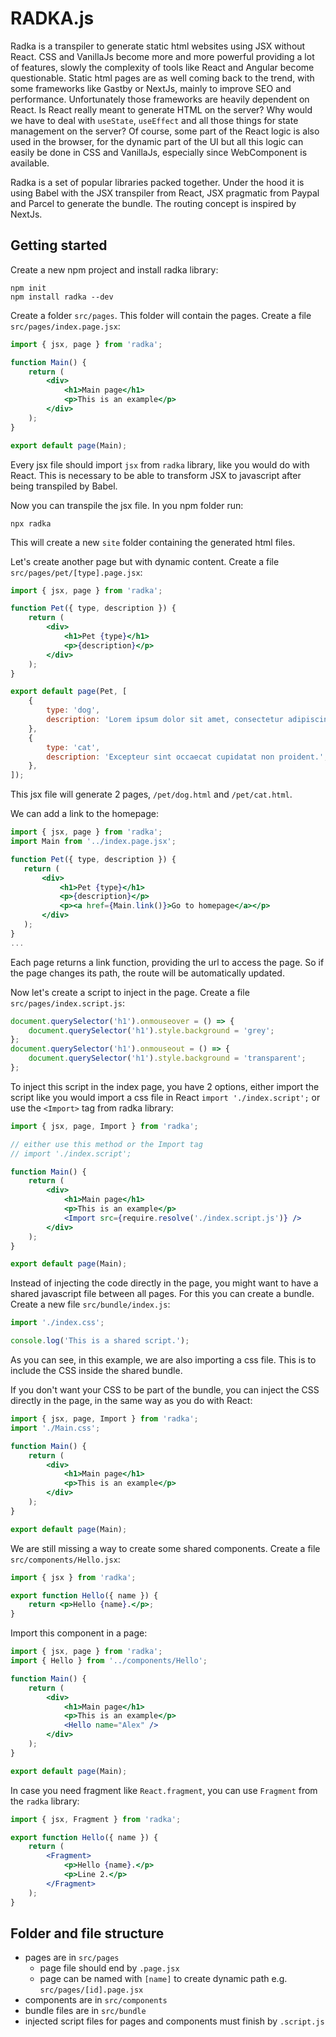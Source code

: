 # RADKA.js

Radka is a transpiler to generate static html websites using JSX without React. CSS and VanillaJs become more and more powerful providing a lot of features, slowly the complexity of tools like React and Angular become questionable. Static html pages are as well coming back to the trend, with some frameworks like Gastby or NextJs, mainly to improve SEO and performance. Unfortunately those frameworks are heavily dependent on React. Is React really meant to generate HTML on the server? Why would we have to deal with `useState`, `useEffect` and all those things for state management on the server? Of course, some part of the React logic is also used in the browser, for the dynamic part of the UI but all this logic can easily be done in CSS and VanillaJs, especially since WebComponent is available.

Radka is a set of popular libraries packed together. Under the hood it is using Babel with the JSX transpiler from React, JSX pragmatic from Paypal and Parcel to generate the bundle. The routing concept is inspired by NextJs.

## Getting started

Create a new npm project and install radka library:

```shell
npm init
npm install radka --dev
```

Create a folder `src/pages`. This folder will contain the pages. Create a file `src/pages/index.page.jsx`:

```jsx
import { jsx, page } from 'radka';

function Main() {
    return (
        <div>
            <h1>Main page</h1>
            <p>This is an example</p>
        </div>
    );
}

export default page(Main);
```

Every jsx file should import `jsx` from `radka` library, like you would do with React. This is necessary to be able to transform JSX to javascript after being transpiled by Babel.

Now you can transpile the jsx file. In you npm folder run:

```
npx radka
```

This will create a new `site` folder containing the generated html files.

Let's create another page but with dynamic content. Create a file `src/pages/pet/[type].page.jsx`:

```jsx
import { jsx, page } from 'radka';

function Pet({ type, description }) {
    return (
        <div>
            <h1>Pet {type}</h1>
            <p>{description}</p>
        </div>
    );
}

export default page(Pet, [
    {
        type: 'dog',
        description: 'Lorem ipsum dolor sit amet, consectetur adipiscing elit.',
    },
    {
        type: 'cat',
        description: 'Excepteur sint occaecat cupidatat non proident.',
    },
]);
```

This jsx file will generate 2 pages, `/pet/dog.html` and `/pet/cat.html`.

We can add a link to the homepage:

```jsx
import { jsx, page } from 'radka';
import Main from '../index.page.jsx';

function Pet({ type, description }) {
   return (
       <div>
           <h1>Pet {type}</h1>
           <p>{description}</p>
           <p><a href={Main.link()}>Go to homepage</a></p>
       </div>
   );
}
...
```

Each page returns a link function, providing the url to access the page. So if the page changes its path, the route will be automatically updated.

Now let's create a script to inject in the page. Create a file `src/pages/index.script.js`:

```js
document.querySelector('h1').onmouseover = () => {
    document.querySelector('h1').style.background = 'grey';
};
document.querySelector('h1').onmouseout = () => {
    document.querySelector('h1').style.background = 'transparent';
};
```

To inject this script in the index page, you have 2 options, either import the script like you would import a css file in React `import './index.script';` or use the `<Import>` tag from radka library:

```jsx
import { jsx, page, Import } from 'radka';

// either use this method or the Import tag
// import './index.script';

function Main() {
    return (
        <div>
            <h1>Main page</h1>
            <p>This is an example</p>
            <Import src={require.resolve('./index.script.js')} />
        </div>
    );
}

export default page(Main);
```

Instead of injecting the code directly in the page, you might want to have a shared javascript file between all pages. For this you can create a bundle. Create a new file `src/bundle/index.js`:

```js
import './index.css';

console.log('This is a shared script.');
```

As you can see, in this example, we are also importing a css file. This is to include the CSS inside the shared bundle.

If you don't want your CSS to be part of the bundle, you can inject the CSS directly in the page, in the same way as you do with React:

```jsx
import { jsx, page, Import } from 'radka';
import './Main.css';

function Main() {
    return (
        <div>
            <h1>Main page</h1>
            <p>This is an example</p>
        </div>
    );
}

export default page(Main);
```

We are still missing a way to create some shared components. Create a file `src/components/Hello.jsx`:

```jsx
import { jsx } from 'radka';

export function Hello({ name }) {
    return <p>Hello {name}.</p>;
}
```

Import this component in a page:

```jsx
import { jsx, page } from 'radka';
import { Hello } from '../components/Hello';

function Main() {
    return (
        <div>
            <h1>Main page</h1>
            <p>This is an example</p>
            <Hello name="Alex" />
        </div>
    );
}

export default page(Main);
```

In case you need fragment like `React.fragment`, you can use `Fragment` from the `radka` library:

```jsx
import { jsx, Fragment } from 'radka';

export function Hello({ name }) {
    return (
        <Fragment>
            <p>Hello {name}.</p>
            <p>Line 2.</p>
        </Fragment>
    );
}
```

## Folder and file structure

- pages are in `src/pages`
    - page file should end by `.page.jsx`
    - page can be named with `[name]` to create dynamic path e.g. `src/pages/[id].page.jsx`
- components are in `src/components`
- bundle files are in `src/bundle`
- injected script files for pages and components must finish by `.script.js`
